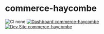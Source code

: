 # commerce-haycombe

![CI none](https://img.shields.io/badge/ci-none-orange.svg)
[![Dashboard commerce-haycombe](https://img.shields.io/badge/dashboard-commerce_haycombe-yellow.svg)](https://dashboard.pantheon.io/sites/e99240e5-2f93-4942-b279-8f331f790ee4#dev/code)
[![Dev Site commerce-haycombe](https://img.shields.io/badge/site-commerce_haycombe-blue.svg)](http://dev-commerce-haycombe.pantheonsite.io/)